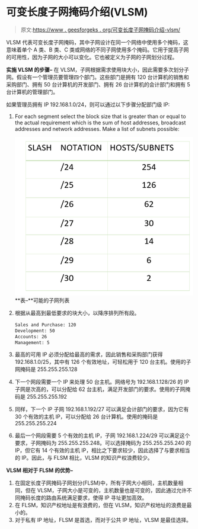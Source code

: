 # 可变长度子网掩码介绍(VLSM)

> 原文:[https://www . geesforgeks . org/可变长度子网掩码介绍-vlsm/](https://www.geeksforgeeks.org/introduction-of-variable-length-subnet-mask-vlsm/)

VLSM 代表可变长度子网掩码，其中子网设计在同一个网络中使用多个掩码，这意味着单个 A 类、B 类、C 类或网络的不同子网使用多个掩码。它用于提高子网的可用性，因为子网的大小可以变化。它也被定义为子网的子网划分过程。

**实施 VLSM 的步骤–**
在 VLSM，子网根据需求使用块大小，因此需要多次划分子网。假设有一个管理员要管理四个部门。这些部门是拥有 120 台计算机的销售和采购部门、拥有 50 台计算机的开发部门、拥有 26 台计算机的会计部门和拥有 5 台计算机的管理部门。

如果管理员拥有 IP 192.168.1.0/24，则可以通过以下步骤分配部门级 IP:

1.  For each segment select the block size that is greater than or equal to the actual requirement which is the sum of host addresses, broadcast addresses and network addresses. Make a list of subnets possible:

    ![](img/d6ac126573fea3cc075653ae33a90f99.png)
    **表–**可能的子网列表

2.  根据从最高到最低要求的块大小，以降序排列所有段。

    ```
    Sales and Purchase: 120
    Development: 50
    Accounts: 26
    Management: 5 
    ```

3.  最高的可用 IP 必须分配给最高的需求，因此销售和采购部门获得 192.168.1.0/25，其中有 126 个有效地址，可轻松用于 120 台主机。使用的子网掩码是 255.255.255.128
4.  下一个网段需要一个 IP 来处理 50 台主机。网络号为 192.168.1.128/26 的 IP 子网是次高的，可以分配给 62 台主机，满足开发部门的要求。使用的子网掩码是 255.255.255.192
5.  同样，下一个 IP 子网 192.168.1.192/27 可以满足会计部门的要求，因为它有 30 个有效的主机 IP，可以分配给 26 台计算机。使用的掩码是 255.255.255.224
6.  最后一个网段需要 5 个有效的主机 IP，子网 192.168.1.224/29 可以满足这个要求，子网掩码为 255.255.255.248。可以选择掩码为 255.255.255.240 的 IP，但它有 14 个有效的主机 IP，相比之下要求较少，因此选择了与要求相当的 IP。因此，与 FLSM 相比，VLSM 的知识产权浪费较少。

**VLSM 相对于 FLSM 的优势–**

1.  在固定长度子网掩码子网划分(FLSM)中，所有子网大小相同，主机数量相同，但在 VLSM，子网大小是可变的，主机数量也是可变的，因此通过允许不同掩码长度的路由系统满足要求，使得 IP 寻址更加高效。
2.  在 FLSM，知识产权地址是有浪费的，但在 VLSM，知识产权地址的浪费是最小的。
3.  对于私有 IP 地址，FLSM 是首选，而对于公共 IP 地址，VLSM 是最佳选择。